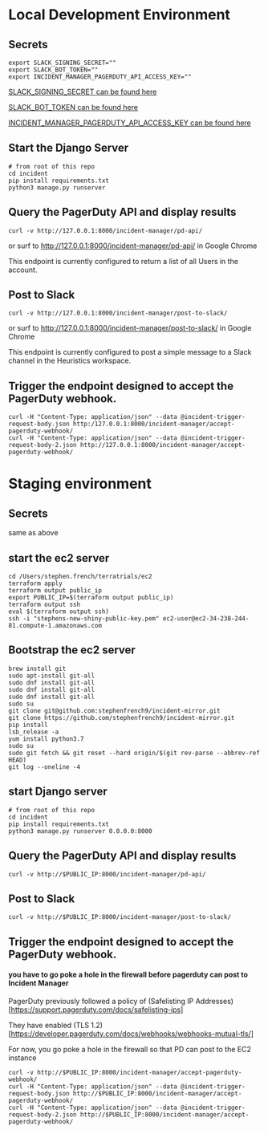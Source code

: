 # Local Development Environment

## Secrets

```
export SLACK_SIGNING_SECRET=""
export SLACK_BOT_TOKEN=""
export INCIDENT_MANAGER_PAGERDUTY_API_ACCESS_KEY=""
```

[SLACK_SIGNING_SECRET can be found here](https://api.slack.com/apps/A01NKJX118Q/general?)

[SLACK_BOT_TOKEN can be found here](https://api.slack.com/apps/A01NKJX118Q/oauth?)

[INCIDENT_MANAGER_PAGERDUTY_API_ACCESS_KEY can be found here](https://dev-invitae.pagerduty.com/api_keys)

## Start the Django Server

```
# from root of this repo
cd incident
pip install requirements.txt
python3 manage.py runserver
```

## Query the PagerDuty API and display results

```
curl -v http://127.0.0.1:8000/incident-manager/pd-api/
```
or surf to http://127.0.0.1:8000/incident-manager/pd-api/ in Google Chrome

This endpoint is currently configured to return a list of all Users in the account.

## Post to Slack

```
curl -v http://127.0.0.1:8000/incident-manager/post-to-slack/
```

or surf to http://127.0.0.1:8000/incident-manager/post-to-slack/ in Google Chrome

This endpoint is currently configured to post a simple message to a Slack channel in the Heuristics workspace.

## Trigger the endpoint designed to accept the PagerDuty webhook.

```
curl -H "Content-Type: application/json" --data @incident-trigger-request-body.json http:/127.0.0.1:8000/incident-manager/accept-pagerduty-webhook/
curl -H "Content-Type: application/json" --data @incident-trigger-request-body-2.json http://127.0.0.1:8000/incident-manager/accept-pagerduty-webhook/
```

# Staging environment

## Secrets
same as above

## start the ec2 server
```
cd /Users/stephen.french/terratrials/ec2
terraform apply
terraform output public_ip
export PUBLIC_IP=$(terraform output public_ip)
terraform output ssh
eval $(terraform output ssh)
ssh -i "stephens-new-shiny-public-key.pem" ec2-user@ec2-34-238-244-81.compute-1.amazonaws.com
```

## Bootstrap the ec2 server
```
brew install git
sudo apt-install git-all
sudo dnf install git-all
sudo dnf install git-all
sudo dnf install git-all
sudo su
git clone git@github.com:stephenfrench9/incident-mirror.git
git clone https://github.com/stephenfrench9/incident-mirror.git
pip install
lsb_release -a
yum install python3.7
sudo su
sudo git fetch && git reset --hard origin/$(git rev-parse --abbrev-ref HEAD)
git log --oneline -4
```

## start Django server
```
# from root of this repo
cd incident
pip install requirements.txt
python3 manage.py runserver 0.0.0.0:8000
```

## Query the PagerDuty API and display results
```
curl -v http://$PUBLIC_IP:8000/incident-manager/pd-api/
```

## Post to Slack
```
curl -v http://$PUBLIC_IP:8000/incident-manager/post-to-slack/
```

## Trigger the endpoint designed to accept the PagerDuty webhook.
#### you have to go poke a hole in the firewall before pagerduty can post to Incident Manager

PagerDuty previously followed a policy of (Safelisting IP Addresses)[https://support.pagerduty.com/docs/safelisting-ips]

They have enabled (TLS 1.2)[https://developer.pagerduty.com/docs/webhooks/webhooks-mutual-tls/]

For now, you go poke a hole in the firewall so that PD can post to the EC2 instance

```
curl -v http://$PUBLIC_IP:8000/incident-manager/accept-pagerduty-webhook/
curl -H "Content-Type: application/json" --data @incident-trigger-request-body.json http://$PUBLIC_IP:8000/incident-manager/accept-pagerduty-webhook/
curl -H "Content-Type: application/json" --data @incident-trigger-request-body-2.json http://$PUBLIC_IP:8000/incident-manager/accept-pagerduty-webhook/
```
